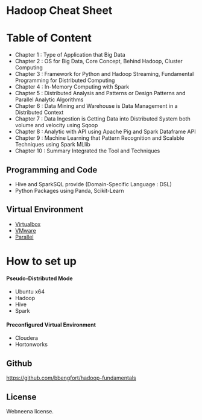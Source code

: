# Hadoop Cheat Sheet

# Table of Content
* Chapter 1 : Type of Application that Big Data
* Chapter 2 : OS for Big Data, Core Concept, Behind Hadoop, Cluster Computing
* Chapter 3 : Framework for Python and Hadoop Streaming, Fundamental Programming for Distributed Computing
* Chapter 4 : In-Memory Computing with Spark
* Chapter 5 : Distributed Analysis and Patterns or Design Patterns and Parallel Analytic Algorithms
* Chapter 6 : Data Mining and Warehouse is Data Management in a Distributed Context
* Chapter 7 : Data Ingestion is Getting Data into Distributed System both volume and velocity using Sqoop
* Chapter 8 : Analytic with API using Apache Pig and Spark Dataframe API
* Chapter 9 : Machine Learning that Pattern Recognition and Scalable Techniques using Spark MLlib
* Chapter 10 : Summary Integrated the Tool and Techniques

## Programming and Code
* Hive and SparkSQL provide (Domain-Specific Language : DSL)
* Python Packages using Panda, Scikit-Learn

## Virtual Environment
* [Virtualbox](https://www.virtualbox.org/)
* [VMware](https://www.vmware.com/products/desktop-virtualization.html)
* [Parallel](https://www.parallels.com/)

# How to set up
#### Pseudo-Distributed Mode
* Ubuntu x64
* Hadoop
* Hive
* Spark

#### Preconfigured Virtual Environment
* Cloudera
* Hortonworks

## Github
https://github.com/bbengfort/hadoop-fundamentals

## License
Webneena license.

